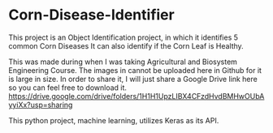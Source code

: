 # Corn-Disease-Identifier
This project is an Object Identification project, in which it identifies 5 common Corn Diseases
It can also identify if the Corn Leaf is Healthy.

This was made during when I was taking Agricultural and Biosystem Engineering Course.
The images in cannot be uploaded here in Github for it is large in size.
In order to share it, I will just share a Google Drive link here so you can feel free to download it.
https://drive.google.com/drive/folders/1H1H1UpzLIBX4CFzdHvdBMHwOUbAyyiXx?usp=sharing

This python project, machine learning, utilizes Keras as its API.
